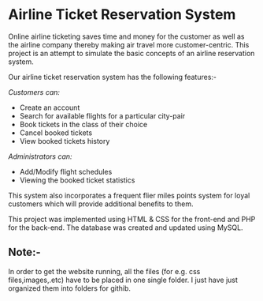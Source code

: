 # Airline Ticket Reservation System
Online airline ticketing saves time and money for the customer as well as the airline company thereby making air travel more customer-centric. This project is an attempt to simulate the basic concepts of an airline reservation system.

Our airline ticket reservation system has the following features:- 

*Customers can:*
* Create an account
* Search for available flights for a particular city-pair
* Book tickets in the class of their choice
* Cancel booked tickets
* View booked tickets history 

*Administrators can:*
* Add/Modify flight schedules
* Viewing the booked ticket statistics

This system also incorporates a frequent flier miles points system for loyal customers which will provide additional benefits to them.


This project was implemented using HTML & CSS for the front-end and PHP for the back-end. The database was created and updated using MySQL.

## Note:-
In order to get the website running, all the files (for e.g. css files,images,.etc) have to be placed in one single folder. I just have just organized them into folders for githib.
